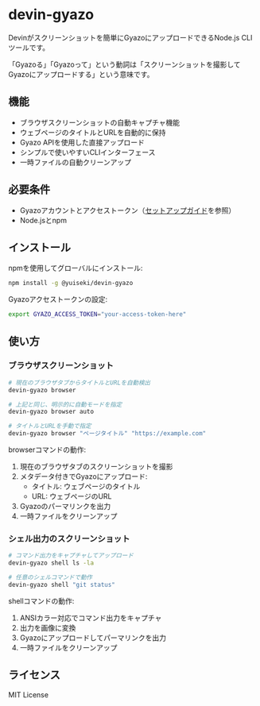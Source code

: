 # devin-gyazo

Devinがスクリーンショットを簡単にGyazoにアップロードできるNode.js CLIツールです。

「Gyazoる」「Gyazoって」という動詞は「スクリーンショットを撮影してGyazoにアップロードする」という意味です。

## 機能

- ブラウザスクリーンショットの自動キャプチャ機能
- ウェブページのタイトルとURLを自動的に保持
- Gyazo APIを使用した直接アップロード
- シンプルで使いやすいCLIインターフェース
- 一時ファイルの自動クリーンアップ

## 必要条件

- Gyazoアカウントとアクセストークン（[セットアップガイド](SETUP.ja.md)を参照）
- Node.jsとnpm

## インストール

npmを使用してグローバルにインストール:
```bash
npm install -g @yuiseki/devin-gyazo
```

Gyazoアクセストークンの設定:
```bash
export GYAZO_ACCESS_TOKEN="your-access-token-here"
```

## 使い方

### ブラウザスクリーンショット
```bash
# 現在のブラウザタブからタイトルとURLを自動検出
devin-gyazo browser

# 上記と同じ、明示的に自動モードを指定
devin-gyazo browser auto

# タイトルとURLを手動で指定
devin-gyazo browser "ページタイトル" "https://example.com"
```

browserコマンドの動作:
1. 現在のブラウザタブのスクリーンショットを撮影
2. メタデータ付きでGyazoにアップロード:
   - タイトル: ウェブページのタイトル
   - URL: ウェブページのURL
3. Gyazoのパーマリンクを出力
4. 一時ファイルをクリーンアップ

### シェル出力のスクリーンショット
```bash
# コマンド出力をキャプチャしてアップロード
devin-gyazo shell ls -la

# 任意のシェルコマンドで動作
devin-gyazo shell "git status"
```

shellコマンドの動作:
1. ANSIカラー対応でコマンド出力をキャプチャ
2. 出力を画像に変換
3. Gyazoにアップロードしてパーマリンクを出力
4. 一時ファイルをクリーンアップ

## ライセンス

MIT License
